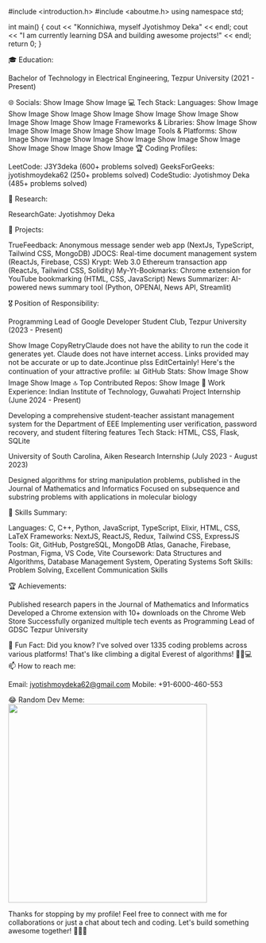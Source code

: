 #include <introduction.h>
#include <aboutme.h>
using namespace std;

int main() {
    cout << "Konnichiwa, myself Jyotishmoy Deka" << endl;
    cout << "I am currently learning DSA and building awesome projects!" << endl;
    return 0;
}

🎓 Education:

Bachelor of Technology in Electrical Engineering, Tezpur University (2021 - Present)

🌐 Socials:
Show Image
Show Image
💻 Tech Stack:
Languages:
Show Image
Show Image
Show Image
Show Image
Show Image
Show Image
Show Image
Show Image
Show Image
Frameworks & Libraries:
Show Image
Show Image
Show Image
Show Image
Show Image
Tools & Platforms:
Show Image
Show Image
Show Image
Show Image
Show Image
Show Image
Show Image
Show Image
Show Image
🏆 Coding Profiles:

LeetCode: J3Y3deka (600+ problems solved)
GeeksForGeeks: jyotishmoydeka62 (250+ problems solved)
CodeStudio: Jyotishmoy Deka (485+ problems solved)

🔬 Research:

ResearchGate: Jyotishmoy Deka

🚀 Projects:

TrueFeedback: Anonymous message sender web app (NextJs, TypeScript, Tailwind CSS, MongoDB)
JDOCS: Real-time document management system (ReactJs, Firebase, CSS)
Krypt: Web 3.0 Ethereum transaction app (ReactJs, Tailwind CSS, Solidity)
My-Yt-Bookmarks: Chrome extension for YouTube bookmarking (HTML, CSS, JavaScript)
News Summarizer: AI-powered news summary tool (Python, OPENAI, News API, Streamlit)

🎖 Position of Responsibility:

Programming Lead of Google Developer Student Club, Tezpur University (2023 - Present)


Show Image CopyRetryClaude does not have the ability to run the code it generates yet. Claude does not have internet access. Links provided may not be accurate or up to date.Jcontinue plss EditCertainly! Here's the continuation of your attractive profile:
📊 GitHub Stats:
Show Image
Show Image
Show Image
🔝 Top Contributed Repos:
Show Image
💼 Work Experience:
Indian Institute of Technology, Guwahati
Project Internship (June 2024 - Present)

Developing a comprehensive student-teacher assistant management system for the Department of EEE
Implementing user verification, password recovery, and student filtering features
Tech Stack: HTML, CSS, Flask, SQLite

University of South Carolina, Aiken
Research Internship (July 2023 - August 2023)

Designed algorithms for string manipulation problems, published in the Journal of Mathematics and Informatics
Focused on subsequence and substring problems with applications in molecular biology

🎯 Skills Summary:

Languages: C, C++, Python, JavaScript, TypeScript, Elixir, HTML, CSS, LaTeX
Frameworks: NextJS, ReactJS, Redux, Tailwind CSS, ExpressJS
Tools: Git, GitHub, PostgreSQL, MongoDB Atlas, Ganache, Firebase, Postman, Figma, VS Code, Vite
Coursework: Data Structures and Algorithms, Database Management System, Operating Systems
Soft Skills: Problem Solving, Excellent Communication Skills

🏆 Achievements:

Published research papers in the Journal of Mathematics and Informatics
Developed a Chrome extension with 10+ downloads on the Chrome Web Store
Successfully organized multiple tech events as Programming Lead of GDSC Tezpur University

🌟 Fun Fact:
Did you know? I've solved over 1335 coding problems across various platforms! That's like climbing a digital Everest of algorithms! 🧗‍♂️💻
📫 How to reach me:

Email: jyotishmoydeka62@gmail.com
Mobile: +91-6000-460-553

😂 Random Dev Meme:
<img src='https://randommeme-five.vercel.app/' style="height: 400px;"/>

Thanks for stopping by my profile! Feel free to connect with me for collaborations or just a chat about tech and coding. Let's build something awesome together! 🚀👨‍💻
<!-- Profile proudly crafted with passion and code -->
